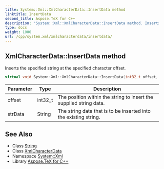 ```yaml
---
title: System::Xml::XmlCharacterData::InsertData method
linktitle: InsertData
second_title: Aspose.TeX for C++
description: 'System::Xml::XmlCharacterData::InsertData method. Inserts the specified string at the specified character offset in C++.'
type: docs
weight: 1000
url: /cpp/system.xml/xmlcharacterdata/insertdata/
---
```

## XmlCharacterData::InsertData method


Inserts the specified string at the specified character offset.

```cpp
virtual void System::Xml::XmlCharacterData::InsertData(int32_t offset, String strData)
```


| Parameter | Type | Description |
| --- | --- | --- |
| offset | int32_t | The position within the string to insert the supplied string data. |
| strData | String | The string data that is to be inserted into the existing string. |

## See Also

* Class [String](../../../system/string/)
* Class [XmlCharacterData](../)
* Namespace [System::Xml](../../)
* Library [Aspose.TeX for C++](../../../)
